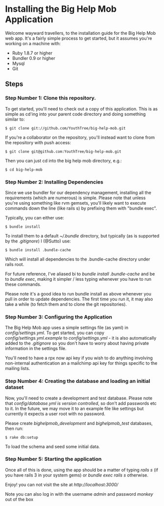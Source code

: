 # Installing the Big Help Mob Application #

Welcome wayward travellers, to the installation guide for the Big Help Mob web app.
It's a fairly simple process to get started, but it assumes you're working on a machine
with:

- Ruby 1.8.7 or higher
- Bundler 0.9 or higher
- Mysql
- Git

## Steps ##

### Step Number 1: Clone this repository. ###

To get started, you'll need to check out a copy of this application. This is as simple
as cd'ing into your parent code directory and doing something similar to:

    $ git clone git://github.com/YouthTree/big-help-mob.git

If you're a collaborator on the repository, you'll instead want to clone from the
repository with push access:

    $ git clone git@github.com:YouthTree/big-help-mob.git

Then you can just cd into the big help mob directory, e.g.:

    $ cd big-help-mob
    
### Step Number 2: Installing Dependencies ###

Since we use bundler for our dependency management, installing all the requirements (which are
numerous) is simple. Please note that unless you're using something like rvm gemsets, you'll
likely want to execute commands down the line (like rails s) by prefixing them with "bundle exec".

Typically, you can either use:

    $ bundle install
    
To install them to a default _~/.bundle_ directory, but typically (as is supported by the _.gitignore_)
I (@Sutto) use:

    $ bundle install .bundle-cache

Which will install all dependencies to the .bundle-cache directory under rails root.

For future reference, I've aliased bi to _bundle install .bundle-cache_ and be to _bundle exec_,
making it simpler / less typing whenever you have to run these commands.

Please note it's a good idea to run bundle install as above whenever you pull in order to
update dependencies. The first time you run it, it may also take a while (to fetch them and
to clone the git repositories).

### Step Number 3: Configuring the Application ###

The Big Help Mob app uses a simple settings file (as yaml) in _config/settings.yml_. To get started,
you can copy _config/settings.yml.example_ to _config/settings.yml_ - it is also automatically added
to the _.gitignore_ so you don't have to worry about having private information in the settings file.

You'll need to have a rpx now api key if you wish to do anything involving non-internal authentication
an a mailchimp api key for things specific to the mailing lists.

### Step Number 4: Creating the database and loading an initial dataset ###

Now, you'll need to create a development and test database. Please note that _config/database.yml_
*is version controlled*, so don't add passwords etc to it. In the future, we may move it to an example
file like settings but currently it expects a user root with no password.

Please create _bighelpmob\_development_ and _bighelpmob\_test_ databases, then run:

    $ rake db:setup
    
To load the schema and seed some initial data.

### Step Number 5: Starting the application ###

Once all of this is done, using the app should be a matter of typing _rails s_ (if you have
rails 3 in your system gems) or _bundle exec rails s_ otherwise.

Enjoy! you can not visit the site at _http://localhost:3000/_

Note you can also log in with the username _admin_ and password _monkey_ out of the box
